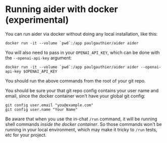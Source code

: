 
# Running aider with docker (experimental)

You can run aider via docker without doing any local installation, like this:


```
docker run -it --volume `pwd`:/app paulgauthier/aider aider
```

You will also need to pass in your `OPENAI_API_KEY`, which can be done with the `--openai-api-key` argument:


```
docker run -it --volume `pwd`:/app paulgauthier/aider aider --openai-api-key $OPENAI_API_KEY
```

You should run the above commands from the root of your git repo.

You should be sure your that
git repo config contains your user name and email, since the
docker container won't have your global git config:

```
git config user.email "you@example.com"
git config user.name "Your Name"
```  

Be aware that when you use the in-chat `/run` command, it will
be running shell commands *inside the docker container*.
So those commands won't be running in your local environment,
which may make it tricky to `/run` tests, etc for your project.

